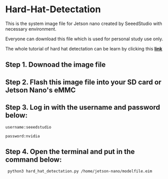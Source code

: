 # Hard-Hat-Detectation

This is the system image file for Jetson nano created by SeeedStudio with necessary environment.

Everyone can download this file which is used for personal study use only.

The whole tutorial of hard hat detectation can be learn by clicking this [**link**](https://wiki.seeedstudio.com/HardHat/#deploy-the-ml-model-through-linux-python-sdk)

## Step 1. Downoad the image file

## Step 2. Flash this image file into your SD card or Jetson Nano's eMMC

## Step 3. Log in with the username and password below:

    username:seeedstudio

    password:nvidia
    
## Step 4. Open the terminal and put in the command below:

     python3 hard_hat_detectation.py /home/jetson-nano/modelfile.eim
